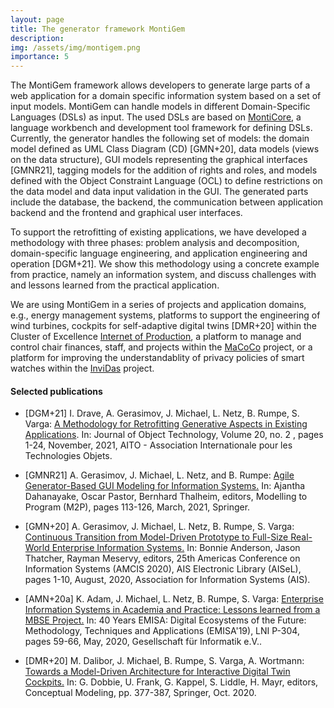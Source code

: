 ```yaml
---
layout: page
title: The generator framework MontiGem 
description: 
img: /assets/img/montigem.png
importance: 5
---
```


The MontiGem framework allows developers to generate large parts of a web application for a domain specific 
 information system based on a set of input models.
MontiGem can handle models in different Domain-Specific Languages
(DSLs) as input. The used DSLs are based on [MontiCore](https://monticore.de), a
language workbench and development tool framework for defining DSLs.
Currently, the generator handles the following set of models: 
the domain model defined as UML Class Diagram (CD) [GMN+20], 
data models (views on the data structure), 
GUI models representing the graphical interfaces [GMNR21], 
tagging models for the addition of rights and roles, 
and models defined with the Object Constraint Language (OCL) to
define restrictions on the data model and data input validation in the GUI.
The generated parts include the database, the backend, the communication between application backend and the frontend
 and graphical user interfaces. 

To support the retrofitting of existing applications, we have developed a methodology with three phases: 
problem analysis and decomposition, domain-specific language engineering, and application engineering and 
operation [DGM+21]. 
We show this methodology using a concrete example from practice, namely an information system, 
and discuss challenges with and lessons learned from the practical application. 

We are using MontiGem in a series of projects and application
domains, e.g., 
energy management systems, 
platforms to support the engineering of wind turbines, 
cockpits for self-adaptive digital twins [DMR+20] within the Cluster of Excellence [Internet of Production](../iop),
a platform to manage and control chair finances, staff, and projects within the [MaCoCo](../macoco) project,
or a platform for improving the
understandablity of privacy policies of smart watches within the [InviDas](../invidas) project.

#### Selected publications

- [DGM+21] I. Drave, A. Gerasimov, J. Michael, L. Netz, B. Rumpe, S. Varga:
  [A Methodology for Retrofitting Generative Aspects in Existing Applications](http://www.jot.fm/issues/issue_2021_02/article7.pdf).
  In: Journal of Object Technology, Volume 20, no. 2 , pages 1-24, November, 2021,
  AITO - Association Internationale pour les Technologies Objets.

- [GMNR21] A. Gerasimov, J. Michael, L. Netz, and B. Rumpe:
[Agile Generator-Based GUI Modeling for Information Systems.](http://www.se-rwth.de/publications/Agile-Generator-Based-GUI-Modeling-for-Information-Systems.pdf)
In: Ajantha Dahanayake, Oscar Pastor, Bernhard Thalheim, editors, Modelling to Program (M2P),
pages 113-126, March, 2021, Springer.

- [GMN+20] A. Gerasimov, J. Michael, L. Netz, B. Rumpe, S. Varga:
    [Continuous Transition from Model-Driven Prototype to Full-Size Real-World Enterprise Information Systems.](http://www.se-rwth.de/publications/Continuous-Transition-from-Model-Driven-Prototype-to-Full-Size-Real-World-Enterprise-Information-Systems.pdf)
    In: Bonnie Anderson, Jason Thatcher, Rayman Meservy, editors, 25th Americas Conference on Information Systems (AMCIS 2020), AIS Electronic Library (AISeL), pages 1-10, August, 2020, Association for Information Systems (AIS).

- [AMN+20a] K. Adam, J. Michael, L. Netz, B. Rumpe, S. Varga:
    [Enterprise Information Systems in Academia and Practice: Lessons learned from a MBSE Project.](http://www.se-rwth.de/publications/Enterprise-Information-Systems-in-Academia-and-Practice-Lessons-learned-from-a-MBSE-Project.pdf)
    In: 40 Years EMISA: Digital Ecosystems of the Future: Methodology, Techniques and Applications (EMISA'19), LNI P-304, pages 59-66, May, 2020, Gesellschaft für Informatik e.V..

- [DMR+20] M. Dalibor, J. Michael, B. Rumpe, S. Varga, A. Wortmann:
  [Towards a Model-Driven Architecture for Interactive Digital Twin Cockpits.](https://www.se-rwth.de/publications/Towards-a-Model-Driven-Architecture-for-Interactive-Digital-Twin-Cockpits.pdf)
  In: G. Dobbie, U. Frank, G. Kappel, S. Liddle, H. Mayr, editors, Conceptual Modeling, pp. 377-387, Springer, Oct. 2020.
